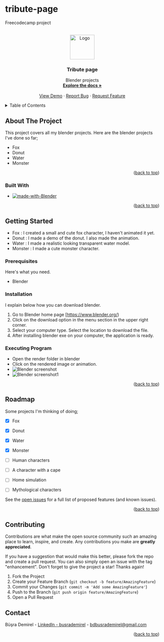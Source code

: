 # tribute-page
Freecodecamp project

<a id="readme-top"></a>

<!-- PROJECT LOGO/TITLE -->
<br />
<div align="center">
  <a href="https://github.com/busrademirell/Blender">
    <img src="images/logo.png" alt="Logo" width="80" height="80">
  </a>
<h3 align="center">Tribute page</h3>
  <p align="center">
   Blender projects
    <br />
    <a href="https://github.com/busrademirell/Blender"><strong>Explore the docs »</strong></a>
    <br />
    <br />
    <a href="https://github.com/busrademirell/Blender">View Demo</a>
    ·
    <a href="https://github.com/busrademirell/Blender/issues/new?labels=bug&template=bug-report---.md">Report Bug</a>
    ·
    <a href="https://github.com/busrademirell/Blender/issues/new?labels=enhancement&template=feature-request---.md">Request Feature</a>
  </p>

</div>

<!-- TABLE OF CONTENTS -->

<details>
  <summary>Table of Contents</summary>
  <ol>
    <li>
      <a href="#about-the-project">About The Project</a>
      <ul>
        <li><a href="#built-with">Built With</a></li>
      </ul>
    </li>
    <li>
      <a href="#getting-started">Getting Started</a>
      <ul>
        <li><a href="#prerequisites">Prerequisites</a></li>
        <li><a href="#installation">Installation</a></li>
      </ul>
    </li>
    <li><a href="#roadmap">Roadmap</a></li>
    <li><a href="#contributing">Contributing</a></li>
    <li><a href="#contact">Contact</a></li>
  </ol>
</details>
<!-- ABOUT THE PROJECT -->

## About The Project
This project covers all my blender projects. Here are the blender projects I've done so far;
- Fox 
- Donut 
- Water
- Monster

<p align="right">(<a href="#readme-top">back to top</a>)</p>

### Built With

- [![made-with-Blender][Blender-shield]](https://github.com/busrademirell/Blender)


<p align="right">(<a href="#readme-top">back to top</a>)</p>

<!-- GETTING STARTED -->

## Getting Started

- Fox : I created a small and cute fox character, I haven't animated it yet.
- Donut : I made a demo of the donut. I also made the animation.
- Water : I made a realistic looking transparent water model.
- Monster : I made a cute monster character.

### Prerequisites
Here's what you need.
- Blender

### Installation
I explain below how you can download blender.
1. Go to Blender home page [https://www.blender.org/)
2. Click on the download option in the menu section in the upper right corner.
3. Select your computer type. Select the location to download the file.
4. After installing blender exe on your computer, the application is ready.

### Executing Program

- Open the render folder in blender
- Click on the rendered image or animation. 
- <img  src="images/Blender screenshot.png" alt="Blender screenshot" >
- <img  src="images/Blender screenshot1.png" alt="Blender screenshot1" >

<p align="right">(<a href="#readme-top">back to top</a>)</p>

<!-- ROADMAP -->

## Roadmap

Some projects I'm thinking of doing;
- [x] Fox 
- [x] Donut 
- [x] Water
- [x] Monster
- [ ] Human characters
- [ ] A character with a cape
- [ ] Home simulation
- [ ] Mythological characters



See the [open issues](https://github.com/busrademirell/Blender/issues) for a full list of proposed features (and known issues).

<p align="right">(<a href="#readme-top">back to top</a>)</p>

<!-- CONTRIBUTING -->

## Contributing

Contributions are what make the open source community such an amazing place to learn, inspire, and create. Any contributions you make are **greatly appreciated**.

If you have a suggestion that would make this better, please fork the repo and create a pull request. You can also simply open an issue with the tag "enhancement".
Don't forget to give the project a star! Thanks again!

1. Fork the Project
2. Create your Feature Branch (`git checkout -b feature/AmazingFeature`)
3. Commit your Changes (`git commit -m 'Add some AmazingFeature'`)
4. Push to the Branch (`git push origin feature/AmazingFeature`)
5. Open a Pull Request



<!-- CONTACT -->

## Contact

Büşra Demirel - [Linkedln - busrademirel](https://www.linkedin.com/in/demirelbusra/) - bdbusrademirel@gmail.com

<p align="right">(<a href="#readme-top">back to top</a>)</p>

<!--SHIELD-->

[Blender-shield]: https://img.shields.io/badge/blender-project?style=for-the-badge&amp;amp;logo=blender&amp;amp;logoColor=white

